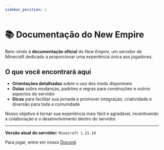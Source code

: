 ```yaml
---
sidebar_position: 1
---
```


# 📚 Documentação do New Empire

Bem-vindo à **documentação oficial** do _New Empire_, um servidor de Minecraft dedicado a proporcionar uma experiência única aos jogadores.

## O que você encontrará aqui

- **Orientações detalhadas** sobre o uso dos mods disponíveis
- **Guias** sobre mudanças, padrões e regras para construções e outros aspectos do servidor
- **Dicas** para facilitar sua jornada e promover integração, criatividade e diversão para toda a comunidade

Nosso objetivo é tornar sua experiência mais fácil e agradável, incentivando a colaboração e o desenvolvimento dentro do servidor.

---

**Versão atual do servidor:** `Minecraft 1.21.10`  


Para jogar, entre em nosso [Discord](#).
